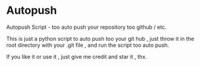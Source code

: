 # Autopush
Autopush Script - too auto push your repository too github / etc.

This is just a python script to auto push too your git hub , 
just throw it in the root directory with your .git file , 
and run the script too auto push. 

If you like it or use it , just give me credit and star it , thx. 

